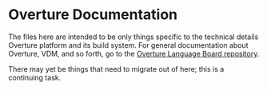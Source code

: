 # Overture Documentation

The files here are intended to be only things specific to the technical details Overture platform and its build system.  For general documentation about Overture, VDM, and so forth, go to the [Overture Language Board repository](http://github.com/overturetool/language).

There may yet be things that need to migrate out of here; this is a continuing task.
